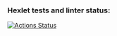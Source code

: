 ### Hexlet tests and linter status:
[![Actions Status](https://github.com/Leopv88/backend-project-4/actions/workflows/hexlet-check.yml/badge.svg)](https://github.com/Leopv88/backend-project-4/actions)
